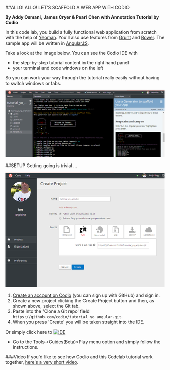 ##ALLO! ALLO! LET'S SCAFFOLD A WEB APP WITH CODIO

**By Addy Osmani, James Cryer & Pearl Chen with Annotation Tutorial by Codio**

In this code lab, you build a fully functional  web application from scratch with the help of [Yeoman](http://yeoman.io/). You'll also use features from [Grunt](http://gruntjs.com/) and [Bower](http://bower.io/). The sample app will be written in [AngularJS](https://angularjs.org/).

Take a look at the image below. You can see the Codio IDE with 

- the step-by-step tutorial content in the right hand panel 
- your terminal and code windows on the left

So you can work your way through the tutorial really easily without having to switch windows or tabs.

![example](.guides/img/readme.png)

##SETUP
Getting going is trivial ...

![create codio project](.guides/img/create-project.png)

1. [Create an account on Codio](https://codio.com/p/signup) (you can sign up with GitHub) and sign in. 
1. Create a new project clicking the Create Project button and then, as shown above, select the Git tab.
1. Paste into the 'Clone a Git repo' field `https://github.com/codio/tutorial_yo_angular.git`.
1. When you press 'Create' you will be taken straight into the IDE.


Or simply click here to [![IDE](https://codio-public.s3.amazonaws.com/sharing/demo-in-ide.png)](https://codio.com/p/create/?from_github=/codio/tutorial_yo_angular)

- Go to the Tools->Guides(Beta)>Play menu option and simply follow the instructions.

###Video
If you'd like to see how Codio and this Codelab tutorial work together, [here's a very short video](https://vimeo.com/88482886).

